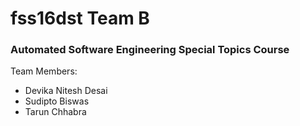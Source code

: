 # fss16dst Team B
### Automated Software Engineering Special Topics Course
Team Members:
* Devika Nitesh Desai
* Sudipto Biswas
* Tarun Chhabra
